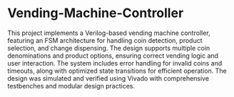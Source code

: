 # Vending-Machine-Controller
This project implements a Verilog-based vending machine controller, featuring an FSM architecture for handling coin detection, product selection, and change dispensing. The design supports multiple coin denominations and product options, ensuring correct vending logic and user interaction. The system includes error handling for invalid coins and timeouts, along with optimized state transitions for efficient operation. The design was simulated and verified using Vivado with comprehensive testbenches and modular design practices.
